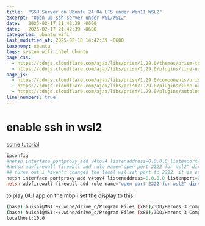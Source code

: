 ```yaml
---
title:  "SSH Server on Ubuntu 24.04 LTS under Win11 WSL2"
excerpt: "Open up ssh server under WSL/WSL2"
date:   2025-02-17 21:42:39 -0600
date:   2025-02-17 21:42:39 -0600
categories: ubuntu wifi
last_modified_at: 2025-02-18 14:42:39 -0600
taxonomy: ubuntu
tags: system wifi intel ubuntu
page_css:
  - https://cdnjs.cloudflare.com/ajax/libs/prism/1.29.0/themes/prism-tomorrow.min.css
  - https://cdnjs.cloudflare.com/ajax/libs/prism/1.29.0/plugins/line-numbers/prism-line-numbers.min.css
page_js:
  - https://cdnjs.cloudflare.com/ajax/libs/prism/1.29.0/components/prism-core.min.js
  - https://cdnjs.cloudflare.com/ajax/libs/prism/1.29.0/plugins/line-numbers/prism-line-numbers.min.js
  - https://cdnjs.cloudflare.com/ajax/libs/prism/1.29.0/plugins/autoloader/prism-autoloader.min.js
line_numbers: true
---
```


# enable ssh in wsl2

[some tutorial](https://serverfault.com/questions/1159599/how-to-change-the-ssh-server-port-on-ubuntu)

```ps1
ipconfig
#netsh interface portproxy add v4tov4 listenaddress=0.0.0.0 listenport=2222 connectaddress=192.168.252.166 connectport=2222
#netsh advfirewall firewall add rule name="open port 2222 for wsl2" dir=in action=allow protocol=TCP localport=2222
## turns out i haven't changed the local wsl ssh port to 2222. it is still the default 22.
netsh interface portproxy add v4tov4 listenaddress=0.0.0.0 listenport=2222 connectaddress=192.168.252.166 connectport=22
netsh advfirewall firewall add rule name="open port 2222 for wsl2" dir=in action=allow protocol=TCP localport=22
```

to play GUI app on the mbp i set the display to this:

```bash
(base) huishi@MSI:~/.wine/drive_c/Program Files (x86)/3DO/Heroes 3 Complete$ export DISPLAY=localhost:10.0
(base) huishi@MSI:~/.wine/drive_c/Program Files (x86)/3DO/Heroes 3 Complete$ echo $DISPLAY
localhost:10.0
```
